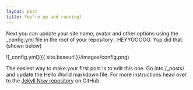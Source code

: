 ```yaml
---
layout: post
title: You're up and running!
---
```


Next you can update your site name, avatar and other options using the _config.yml file in the root of your repository . HEYYOOOOO. Yup did that. (shown below)

![_config.yml]({{ site.baseurl }}/images/config.png)

The easiest way to make your first post is to edit this one. Go into /_posts/ and update the Hello World markdown file. For more instructions head over to the [Jekyll Now repository](https://github.com/barryclark/jekyll-now) on GitHub. 
